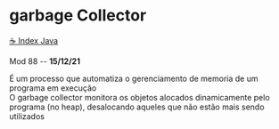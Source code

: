 # garbage Collector
[☕ Index Java](../☕%20Index%20Java.md)

Mod 88 -- **15/12/21**

É um processo que automatiza o gerenciamento de memoria de um programa em execução  
O garbage collector monitora os objetos alocados dinamicamente pelo programa (no heap), desalocando aqueles que não estão mais sendo utilizados
